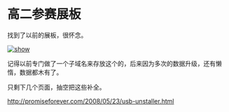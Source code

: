 # 高二参赛展板

找到了以前的展板，很怀念。 

[![show](https://attachment.soulteary.com/2011/06/09/show.jpg "show")](https://attachment.soulteary.com/2011/06/09/show.jpg) 

记得以前专门做了一个子域名来存放这个的，后来因为多次的数据升级，还有懒惰，数据都木有了。

只剩下几个页面，抽空把这些补全。

http://promiseforever.com/2008/05/23/usb-unstaller.html

